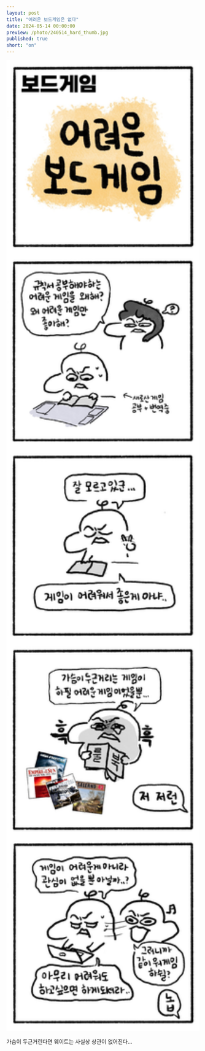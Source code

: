 ```yaml
---
layout: post
title: "어려운 보드게임은 없다"
date: 2024-05-14 00:00:00
preview: /photo/240514_hard_thumb.jpg
published: true
short: "on"
---
```


<img src="/photo/240514_hard.jpg" width="1000">

가슴이 두근거린다면 웨이트는 사실상 상관이 없어진다...  <br>












